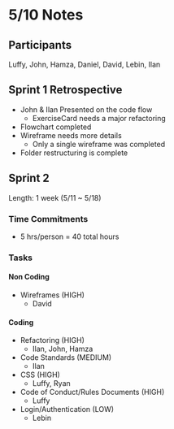 # 5/10 Notes

## Participants
Luffy, John, Hamza, Daniel, David, Lebin, Ilan

## Sprint 1 Retrospective
- John & Ilan Presented on the code flow
  - ExerciseCard needs a major refactoring
- Flowchart completed
- Wireframe needs more details
  - Only a single wireframe was completed
- Folder restructuring is complete

## Sprint 2
Length: 1 week (5/11 ~ 5/18)

### Time Commitments
- 5 hrs/person = 40 total hours

### Tasks

#### Non Coding
- Wireframes (HIGH)
  - David

#### Coding
- Refactoring (HIGH)
  - Ilan, John, Hamza
- Code Standards (MEDIUM)
  - Ilan
- CSS (HIGH)
  - Luffy, Ryan
- Code of Conduct/Rules Documents (HIGH)
  - Luffy
- Login/Authentication (LOW)
  - Lebin
